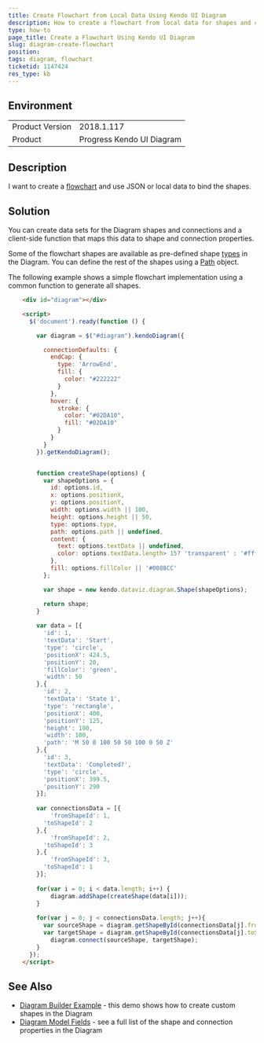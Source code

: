 ```yaml
---
title: Create Flowchart from Local Data Using Kendo UI Diagram
description: How to create a flowchart from local data for shapes and connections using Kendo UI Diagram
type: how-to
page_title: Create a Flowchart Using Kendo UI Diagram
slug: diagram-create-flowchart
position: 
tags: diagram, flowchart
ticketid: 1147424
res_type: kb
---
```


## Environment
<table>
	<tr>
		<td>Product Version</td>
		<td>2018.1.117</td>
	</tr>
	<tr>
		<td>Product</td>
		<td>Progress Kendo UI Diagram</td>
	</tr>
</table>


## Description
I want to create a [flowchart](https://en.wikipedia.org/wiki/Flowchart) and use JSON or local data to bind the shapes. 

## Solution
You can create data sets for the Diagram shapes and connections and a client-side function that maps this data to shape and connection properties. 

Some of the flowchart shapes are available as pre-defined shape [types](/api/javascript/dataviz/diagram/shape#configuration-type) in the Diagram. You can define the rest of the shapes using a [Path](/api/javascript/dataviz/diagram/path) object.

The following example shows a simple flowchart implementation using a common function to generate all shapes.

```html
    <div id="diagram"></div>

    <script>
      $('document').ready(function () {

        var diagram = $("#diagram").kendoDiagram({

          connectionDefaults: {
            endCap: {
              type: 'ArrowEnd',
              fill: {
                color: "#222222"
              }
            },
            hover: {
              stroke: {
                color: "#02DA10",
                fill: "#02DA10"
              }
            }
          }
        }).getKendoDiagram();


        function createShape(options) {
          var shapeOptions = {
            id: options.id,
            x: options.positionX,
            y: options.positionY,
            width: options.width || 100,
            height: options.height || 50,
            type: options.type,
            path: options.path || undefined,
            content: {
              text: options.textData || undefined,
              color: options.textData.length> 15? 'transparent' : '#fff'
            },
            fill: options.fillColor || '#0088CC'
          };

          var shape = new kendo.dataviz.diagram.Shape(shapeOptions);

          return shape;
        }
        
        var data = [{
          'id': 1,
          'textData': 'Start',
          'type': 'circle',
          'positionX': 424.5,
          'positionY': 20,
          'fillColor': 'green',
          'width': 50
        },{
          'id': 2,
          'textData': 'State 1',
          'type': 'rectangle',
          'positionX': 400,
          'positionY': 125,
          'height': 100,
          'width': 100,
          'path': 'M 50 0 100 50 50 100 0 50 Z'
        },{
          'id': 3,
          'textData': 'Completed?',
          'type': 'circle',
          'positionX': 399.5,
          'positionY': 290
        }];
        
        var connectionsData = [{
        	'fromShapeId': 1,
          'toShapeId': 2
        },{
        	'fromShapeId': 2,
          'toShapeId': 3
        },{
        	'fromShapeId': 3,
          'toShapeId': 1
        }];
        
        for(var i = 0; i < data.length; i++) {
        	diagram.addShape(createShape(data[i]));
        }
        
        for(var j = 0; j < connectionsData.length; j++){
          var sourceShape = diagram.getShapeById(connectionsData[j].fromShapeId);
          var targetShape = diagram.getShapeById(connectionsData[j].toShapeId);
        	diagram.connect(sourceShape, targetShape);
        }
      });
    </script>
```

## See Also

* [Diagram Builder Example](https://demos.telerik.com/kendo-ui/html5-diagram-sample-app) - this demo shows how to create custom shapes in the Diagram
* [Diagram Model Fields](/controls/diagrams-and-maps/diagram/editing#model-fields) - see a full list of the shape and connection properties in the Diagram